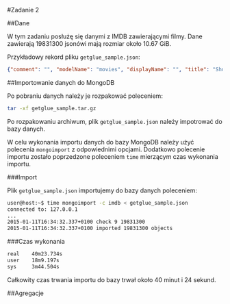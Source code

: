 #Zadanie 2

##Dane

W tym zadaniu posłużę się danymi z IMDB zawierającymi filmy. Dane zawierają 19831300 jsonówi mają rozmiar około 10.67 GiB.

Przykładowy rekord pliku `getglue_sample.json`:

```json
{"comment": "", "modelName": "movies", "displayName": "", "title": "Shutter", "timestamp": "2008-11-13T18:48:38Z", "image": "http://ia.media-imdb.com/images/M/MV5BMTU1NDAwMDMyNl5BMl5BanBnXkFtZTcwNzU3NTg1MQ@@.jpg", "userId": "droop", "private": "false", "director": "masayuki ochiai", "source": "", "version": "1", "link": "http://www.imdb.com/title/tt0482599/", "lastModified": "2011-12-16T19:39:37Z", "action": "Liked", "lctitle": "shutter", "objectKey": "movies/shutter/masayuki_ochiai"}
```

##Importowanie danych do MongoDB

Po pobraniu danych należy je rozpakować poleceniem:

```sh
tar -xf getglue_sample.tar.gz
```

Po rozpakowaniu archiwum, plik `getglue_sample.json` należy impotrować do bazy danych.

W celu wykonania importu danych do bazy MongoDB należy użyć polecenia `mongoimport` z odpowiednimi opcjami. Dodatkowo polecenie importu zostało poprzedzone poleceniem `time` mierzącym czas wykonania importu.

###Import

Plik `getglue_sample.json` importujemy do bazy danych poleceniem:

```sh
user@host:~$ time mongoimport -c imdb < getglue_sample.json
connected to: 127.0.0.1
...
2015-01-11T16:34:32.337+0100 check 9 19831300
2015-01-11T16:34:32.337+0100 imported 19831300 objects
```

###Czas wykonania

```sh
real    40m23.734s
user    18m9.197s
sys     3m44.504s
```

Całkowity czas trwania importu do bazy trwał około 40 minut i 24 sekund.

##Agregacje


